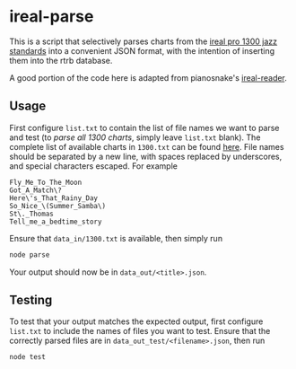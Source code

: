 # ireal-parse

This is a script that selectively parses charts from the [ireal pro 1300 jazz standards](https://www.irealb.com/forums/showthread.php?12753-Jazz-1300-Standards) into a convenient JSON format, with the intention of inserting them into the rtrb database.

A good portion of the code here is adapted from pianosnake's [ireal-reader](https://www.npmjs.com/package/ireal-reader).

## Usage

First configure `list.txt` to contain the list of file names we want to parse and test (to *parse all 1300 charts*, simply leave `list.txt` blank). The complete list of available charts in `1300.txt` can be found [here](http://www.irealb.com/forums/showthread.php?4522-Jazz-1300-Standards-Individual-Songs). File names should be separated by a new line, with spaces replaced by underscores, and special characters escaped. For example
```
Fly_Me_To_The_Moon
Got_A_Match\?
Here\'s_That_Rainy_Day
So_Nice_\(Summer_Samba\)
St\._Thomas
Tell_me_a_bedtime_story
```

Ensure that `data_in/1300.txt` is available, then simply run
```js
node parse
```

Your output should now be in `data_out/<title>.json`.

## Testing

To test that your output matches the expected output, first configure `list.txt` to include the names of files you want to test. Ensure that the correctly parsed files are in `data_out_test/<filename>.json`, then run
```js
node test
```